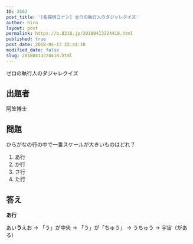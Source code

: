 ```yaml
---
ID: 3562
post_title: '[名探偵コナン] ゼロの執行人のダジャレクイズ'
author: hiro
layout: post
permalink: https://b.0218.jp/20180413224418.html
published: true
post_date: 2018-04-13 22:44:18
modified_date: false
slug: 20180413224418.html
---
```

ゼロの執行人のダジャレクイズ

<!--more-->

## 出題者
阿笠博士

## 問題

ひらがなの行の中で一番スケールが大きいものはどれ？ 

1. あ行
2. か行
3. さ行
4. た行

## 答え
**あ行**

あい**う**えお
→ 「う」が中央
→ 「う」が「ちゅう」
→ うちゅう
→ 宇宙（がある）